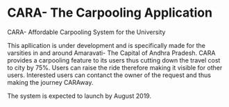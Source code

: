 # CARA- The Carpooling Application
CARA- Affordable Carpooling System for the University

This apllication is under development and is specifically made for the varsities in and around Amaravati- The Capital of Andhra Pradesh.
CARA provides a carpooling feature to its users thus cutting down the travel cost to city by 75%.
Users can raise the ride therefore making it visible for other users. Interested users can contanct the owner of the request and thus making the journey CARAway.


The system is expected to launch by August 2019.
